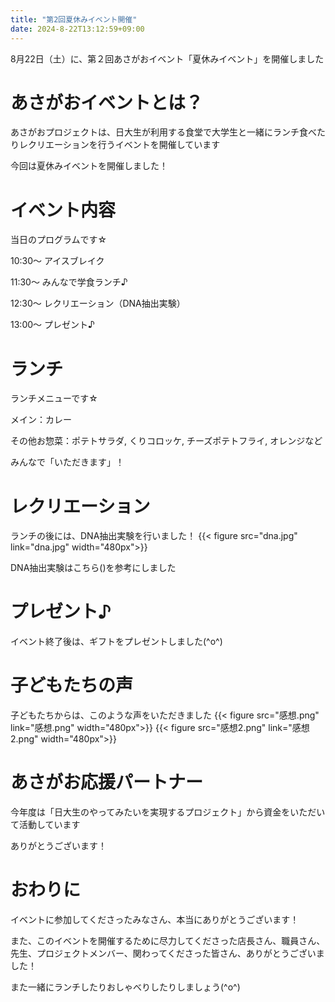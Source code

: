 ```yaml
---
title: "第2回夏休みイベント開催"
date: 2024-8-22T13:12:59+09:00
---
```

8月22日（土）に、第２回あさがおイベント「夏休みイベント」を開催しました
<!--more-->
# あさがおイベントとは？
あさがおプロジェクトは、日大生が利用する食堂で大学生と一緒にランチ食べたりレクリエーションを行うイベントを開催しています

今回は夏休みイベントを開催しました！

# イベント内容
当日のプログラムです☆

10:30〜 アイスブレイク

11:30〜 みんなで学食ランチ♪

12:30〜 レクリエーション（DNA抽出実験）

13:00〜 プレゼント♪

# ランチ
ランチメニューです☆

メイン：カレー

その他お惣菜：ポテトサラダ, くりコロッケ, チーズポテトフライ, オレンジなど

みんなで「いただきます」！

# レクリエーション
ランチの後には、DNA抽出実験を行いました！
{{< figure src="dna.jpg" link="dna.jpg" width="480px">}}

DNA抽出実験はこちら()を参考にしました

# プレゼント♪
イベント終了後は、ギフトをプレゼントしました(^o^)

# 子どもたちの声
子どもたちからは、このような声をいただきました
{{< figure src="感想.png" link="感想.png" width="480px">}}
{{< figure src="感想2.png" link="感想2.png" width="480px">}}

# あさがお応援パートナー
今年度は「日大生のやってみたいを実現するプロジェクト」から資金をいただいて活動しています

ありがとうございます！

# おわりに
イベントに参加してくださったみなさん、本当にありがとうございます！

また、このイベントを開催するために尽力してくださった店長さん、職員さん、先生、プロジェクトメンバー、関わってくださった皆さん、ありがとうございました！

また一緒にランチしたりおしゃべりしたりしましょう(^o^)